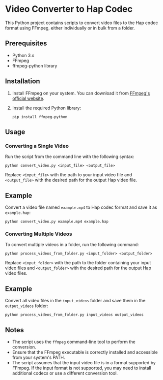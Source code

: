 # Video Converter to Hap Codec

This Python project contains scripts to convert video files to the Hap codec format using FFmpeg, either individually or in bulk from a folder.

## Prerequisites

- Python 3.x
- FFmpeg
- ffmpeg-python library

## Installation

1. Install FFmpeg on your system. You can download it from [FFmpeg's official website](https://ffmpeg.org/download.html).

2. Install the required Python library:

   ```
   pip install ffmpeg-python
   ```

## Usage

### Converting a Single Video

Run the script from the command line with the following syntax:

```
python convert_video.py <input_file> <output_file>
```

Replace `<input_file>` with the path to your input video file and `<output_file>` with the desired path for the output Hap video file.

## Example

Convert a video file named `example.mp4` to Hap codec format and save it as `example.hap`:

```
python convert_video.py example.mp4 example.hap
```

### Converting Multiple Videos

To convert multiple videos in a folder, run the following command:

```
python process_videos_from_folder.py <input_folder> <output_folder>
```

Replace `<input_folder>` with the path to the folder containing your input video files and `<output_folder>` with the desired path for the output Hap video files.

## Example

Convert all video files in the `input_videos` folder and save them in the `output_videos` folder:

```
python process_videos_from_folder.py input_videos output_videos
```

## Notes

- The script uses the `ffmpeg` command-line tool to perform the conversion.
- Ensure that the FFmpeg executable is correctly installed and accessible from your system's PATH.
- The script assumes that the input video file is in a format supported by FFmpeg. If the input format is not supported, you may need to install additional codecs or use a different conversion tool.

